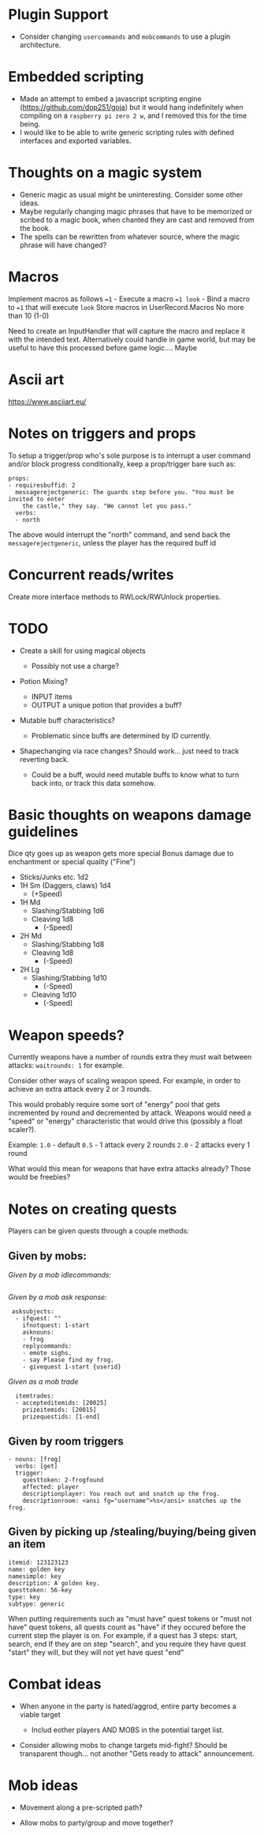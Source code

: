 # Plugin Support

* Consider changing `usercommands` and `mobcommands` to use a plugin architecture.

# Embedded scripting

* Made an attempt to embed a javascript scripting engine (https://github.com/dop251/goja) but it would hang indefinitely when compiling on a `raspberry pi zero 2 w`, and I removed this for the time being.
* I would like to be able to write generic scripting rules with defined interfaces and exported variables.

# Thoughts on a magic system

* Generic magic as usual might be uninteresting. Consider some other ideas.
* Maybe regularly changing magic phrases that have to be memorized or scribed to a magic book, when chanted they are cast and removed from the book.
* The spells can be rewritten from whatever source, where the magic phrase will have changed? 

# Macros

Implement macros as follows
`=1` - Execute a macro
`=1 look` - Bind a macro to `=1` that will execute `look`
Store macros in UserRecord.Macros
No more than 10 (1-0)

Need to create an InputHandler that will capture the macro and replace it with the intended text.
Alternatively could handle in game world, but may be useful to have this processed before game logic.... Maybe 

# Ascii art

https://www.asciiart.eu/


# Notes on triggers and props

To setup a trigger/prop who's sole purpose is to interrupt a user command and/or block progress conditionally, keep a prop/trigger bare such as:
```
props:
- requiresbuffid: 2
  messagerejectgeneric: The guards step before you. "You must be invited to enter
    the castle," they say. "We cannot let you pass."
  verbs:
  - north
```

The above would interrupt the "north" command, and send back the `messagerejectgeneric`, unless the player has the required buff id

# Concurrent reads/writes

Create more interface methods to RWLock/RWUnlock properties.

# TODO

* Create a skill for using magical objects
  * Possibly not use a charge?

* Potion Mixing?
  * INPUT items
  * OUTPUT a unique potion that provides a buff?

* Mutable buff characteristics?
  * Problematic since buffs are determined by ID currently.

* Shapechanging via race changes? Should work... just need to track reverting back.
  * Could be a buff, would need mutable buffs to know what to turn back into, or track this data somehow.

# Basic thoughts on weapons damage guidelines

Dice qty goes up as weapon gets more special
Bonus damage due to enchantment or special quality ("Fine")

- Sticks/Junks etc.          1d2
- 1H Sm (Daggers, claws)     1d4
  - (+Speed)
- 1H Md 
  - Slashing/Stabbing        1d6
  - Cleaving                 1d8
    - (-Speed)
- 2H Md
  - Slashing/Stabbing        1d8
  - Cleaving                 1d8
    - (-Speed)
- 2H Lg
  - Slashing/Stabbing        1d10
    - (-Speed)
  - Cleaving                 1d10
    - (-Speed)

# Weapon speeds?

Currently weapons have a number of rounds extra they must wait between attacks: `waitrounds: 1` for example.

Consider other ways of scaling weapon speed. For example, in order to achieve an extra attack every 2 or 3 rounds.

This would probably require some sort of "energy" pool that gets incremented by round and decremented by attack.
Weapons would need a "speed" or "energy" characteristic that would drive this (possibly a float scaler?).

Example:
`1.0` - default
`0.5` - 1 attack every 2 rounds
`2.0` - 2 attacks every 1 round

What would this mean for weapons that have extra attacks already? Those would be freebies?

# Notes on creating quests

Players can be given quests through a couple methods:

## Given by mobs:

*Given by a mob idlecommands:*
```
```

*Given by a mob ask response:*
```
 asksubjects:
  - ifquest: ""
    ifnotquest: 1-start
    asknouns:
    - frog
    replycommands:
    - emote sighs.
    - say Please find my frog.
    - givequest 1-start {userid}
```
*Given as a mob trade*
```
  itemtrades:
  - accepteditemids: [20025]
    prizeitemids: [20015]
    prizequestids: [1-end]
```

## Given by room triggers

```
- nouns: [frog]
  verbs: [get]
  trigger:
    questtoken: 2-frogfound
    affected: player
    descriptionplayer: You reach out and snatch up the frog.
    descriptionroom: <ansi fg="username">%s</ansi> snatches up the frog.
```

## Given by picking up /stealing/buying/being given an item

```
itemid: 123123123
name: golden key
namesimple: key
description: A golden key.
questtoken: 56-key
type: key
subtype: generic
```

When putting requirements such as "must have" quest tokens or "must not have" quest tokens, all quests count as "have" if they occured before the current step the player is on.
For example, if a quest has 3 steps: start, search, end
If they are on step "search", and you require they have quest "start" they will, but they will not yet have quest "end"

# Combat ideas

* When anyone in the party is hated/aggrod, entire party becomes a viable target
  * Includ eother players AND MOBS in the potential target list.

* Consider allowing mobs to change targets mid-fight? Should be transparent though... not another "Gets ready to attack" announcement.

# Mob ideas

* Movement along a pre-scripted path?

* Allow mobs to party/group and move together?
